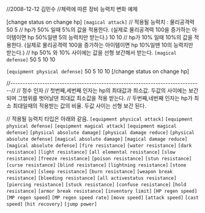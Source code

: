﻿//2008-12-12 김민수
//체력에 따른 장비 능력치 변화 예제


[change status on change hp]
`[magical attack]`	// 적용될 능력치 : 물리공격력 
50 5				// hp가 50% 일때 5%의 값을 적용한다. (실제로 물리공격력 100을 증가하는 아이템이면 hp 50%일땐 5의 능력치만 받는다.)
10 10				// hp가 10% 일때 10%의 값을 적용한다. (실제로 물리공격력 100을 증가하는 아이템이면 hp 10%일땐 10의 능력치만 받는다.)
				// hp 50% 와 10% 사이에는 값을 선형 보간해서 받는다. 
`[magical defense]`
50 5
10 10

`[equipment physical defense]`
50 5
10 10
[/change status on change hp]



//------------------------------------------------------------------------------//
// 정수 인자
// 첫번째,세번째 인자는 hp의 최대값과 최소값. 두값의 사이에는 보간 되며 그범위를 벗어날댄 최대값 최소값을 적용 받는다.
// 두번째,네번째 인자는 hp가 최소 최대일때의 적용받는 값의 비율. 두값 사이는 선형 보간 된다.


// 적용될 능력치 타입은 아래와 같음.
`[equipment physical attack]`
`[equipment physical defense]`
`[equipment magical attack]`
`[equipment magical defense]`
`[physical absolute damage]`
`[physical damage reduce]`
`[physical absolute defense]`
`[magical absolute damage]`
`[magical damage reduce]`
`[magical absolute defense]`
`[fire resistance]`
`[water resistance]`
`[dark resistance]`
`[light resistance]`
`[all elemental resistance]`
`[slow resistance]`
`[freeze resistance]`
`[poison resistance]`
`[stun resistance]`
`[curse resistance]`
`[blind resistance]`
`[lightning resistance]`
`[stone resistance]`
`[sleep resistance]`
`[burn resistance]`
`[weapon break resistance]`
`[bleeding resistance]`
`[all activestatus resistance]`
`[piercing resistance]`
`[stuck resistance]`
`[confuse resistance]`
`[hold resistance]`
`[armor break resistance]`
`[inventory limit]`
`[HP regen speed]`
`[MP regen speed]`
`[MP regen speed rate]`
`[move speed]`
`[attack speed]`
`[cast speed]`
`[hit recovery]`
`[jump power]`